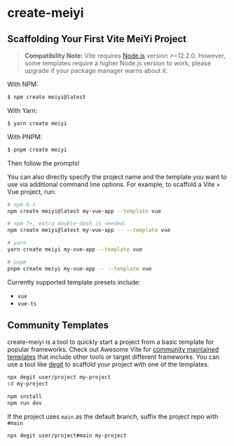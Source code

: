 # create-meiyi

## Scaffolding Your First Vite MeiYi Project

> **Compatibility Note:**
> Vite requires [Node.js](https://nodejs.org/en/) version >=12.2.0. However, some templates require a higher Node.js version to work, please upgrade if your package manager warns about it.

With NPM:

```bash
$ npm create meiyi@latest
```

With Yarn:

```bash
$ yarn create meiyi
```

With PNPM:

```bash
$ pnpm create meiyi
```

Then follow the prompts!

You can also directly specify the project name and the template you want to use via additional command line options. For example, to scaffold a Vite + Vue project, run:

```bash
# npm 6.x
npm create meiyi@latest my-vue-app --template vue

# npm 7+, extra double-dash is needed:
npm create meiyi@latest my-vue-app -- --template vue

# yarn
yarn create meiyi my-vue-app --template vue

# pnpm
pnpm create meiyi my-vue-app -- --template vue
```

Currently supported template presets include:

-   `vue`
-   `vue-ts`

## Community Templates

create-meiyi is a tool to quickly start a project from a basic template for popular frameworks. Check out Awesome Vite for [community maintained templates](https://github.com/vitejs/awesome-vite#templates) that include other tools or target different frameworks. You can use a tool like [degit](https://github.com/Rich-Harris/degit) to scaffold your project with one of the templates.

```bash
npx degit user/project my-project
cd my-project

npm install
npm run dev
```

If the project uses `main` as the default branch, suffix the project repo with `#main`

```bash
npx degit user/project#main my-project
```
